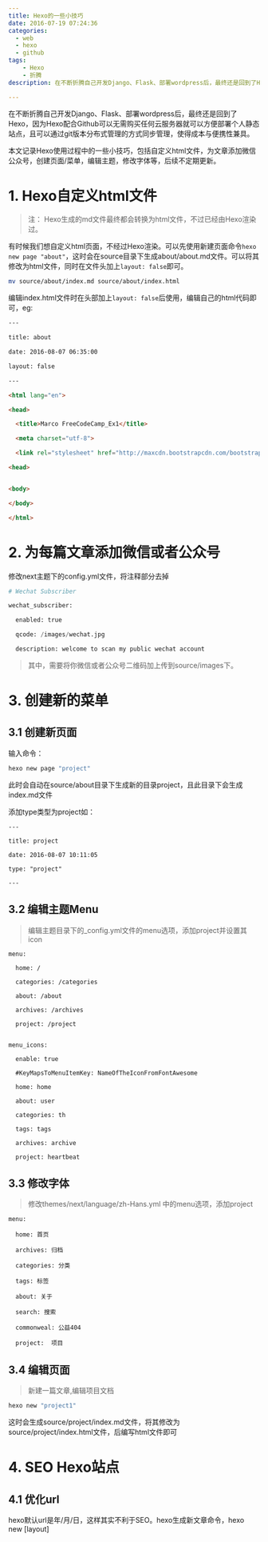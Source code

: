 ```yaml
---
title: Hexo的一些小技巧
date: 2016-07-19 07:24:36
categories: 
  - web
  - hexo
  - github
tags: 
    - Hexo
    - 折腾  
description: 在不断折腾自己开发Django、Flask、部署wordpress后，最终还是回到了Hexo，因为Hexo配合Github可以无需购买任何云服务器就可以方便部署个人静态站点，且可以通过git版本分布式管理的方式同步管理，使得成本与便携性兼具。

---
```


在不断折腾自己开发Django、Flask、部署wordpress后，最终还是回到了Hexo，因为Hexo配合Github可以无需购买任何云服务器就可以方便部署个人静态站点，且可以通过git版本分布式管理的方式同步管理，使得成本与便携性兼具。

本文记录Hexo使用过程中的一些小技巧，包括自定义html文件，为文章添加微信公众号，创建页面/菜单，编辑主题，修改字体等，后续不定期更新。

# 1. Hexo自定义html文件

> 注： Hexo生成的md文件最终都会转换为html文件，不过已经由Hexo渲染过。

有时候我们想自定义html页面，不经过Hexo渲染。可以先使用新建页面命令`hexo new page "about"`，这时会在source目录下生成about/about.md文件。可以将其修改为html文件，同时在文件头加上`layout: false`即可。

```bash
mv source/about/index.md source/about/index.html

```

编辑index.html文件时在头部加上`layout: false`后使用，编辑自己的html代码即可，eg:


```html
---

title: about

date: 2016-08-07 06:35:00

layout: false

---

<html lang="en">

<head>

  <title>Marco FreeCodeCamp_Ex1</title>

  <meta charset="utf-8">

  <link rel="stylesheet" href="http://maxcdn.bootstrapcdn.com/bootstrap/3.3.7/css/bootstrap.min.css">

<head>


<body>

</body>

</html>
```

# 2. 为每篇文章添加微信或者公众号

修改next主题下的config.yml文件，将注释部分去掉

```python
# Wechat Subscriber

wechat_subscriber:

  enabled: true

  qcode: /images/wechat.jpg

  description: welcome to scan my public wechat account

```

> 其中，需要将你微信或者公众号二维码加上传到source/images下。

# 3. 创建新的菜单

## 3.1  创建新页面

输入命令：

```bash
hexo new page "project"
```


此时会自动在source/about目录下生成新的目录project，且此目录下会生成index.md文件

添加type类型为project如：

```phython
---

title: project

date: 2016-08-07 10:11:05

type: "project"

---

```

## 3.2 编辑主题Menu

> 编辑主题目录下的_config.yml文件的menu选项，添加project并设置其icon

```phython
menu:

  home: /

  categories: /categories

  about: /about

  archives: /archives

  project: /project


menu_icons:

  enable: true

  #KeyMapsToMenuItemKey: NameOfTheIconFromFontAwesome

  home: home

  about: user

  categories: th

  tags: tags

  archives: archive

  project: heartbeat

```

## 3.3 修改字体
> 修改themes/next/language/zh-Hans.yml 中的menu选项，添加project

```phython
menu:

  home: 首页

  archives: 归档

  categories: 分类

  tags: 标签

  about: 关于

  search: 搜索

  commonweal: 公益404

  project:  项目

```

## 3.4 编辑页面

> 新建一篇文章,编辑项目文档

```bash
hexo new "project1"
```

这时会生成source/project/index.md文件，将其修改为source/project/index.html文件，后编写html文件即可

# 4. SEO Hexo站点

## 4.1 优化url

hexo默认url是年/月/日，这样其实不利于SEO。hexo生成新文章命令，hexo new [layout] <title>，这个title最好是英文的，因为我们要把这个title放在url里，如何修改这个title呢？那就是去source文件夹里直接修改.md文件名即可。但我们想让我们文章的标题显示中文的，这样如何修改呢？那就是在每篇文章的.md上方直接修改title为中文即可。

  - 创建文章时使用命令指定文章名
    `hexo new "How to make a beautiful URL in Hexo site"`  

  - 修改文件的title

   打开在source目录下的"How-to-make-a-beautiful-URL-in-Hexo-site.md"文件，修改title为自己想要取的中文名。

  - 修改hexo的配置文件`_config.yml`

   在根目录的配置文件中指定url的格式：

   ```bash
   # URL
   ## If your site is put in a subdirectory, set url as 'http://yoursite.com/child' and root as '/child/'
   url: http://meixuhong.cn
   root: /
   permalink: :year/:title/
   permalink_defaults:
   ```

   其中`root`指定了网站的根目录为`/`，`permalink`指定了文章的url为`:year/:title/`，此处之所以加了`year`是因为想在网站代码中格式更统一，后续有更好的选择的时候可以删除`year`关键字。

